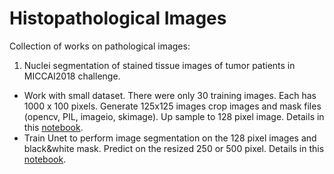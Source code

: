 # Histopathological Images

Collection of works on pathological images: 

1. Nuclei segmentation of stained tissue images of tumor patients in MICCAI2018 challenge.
  * Work with small dataset. There were only 30 training images. Each has 1000 x 100 pixels. Generate 125x125 images crop images and mask files (opencv, PIL, imageio, skimage). Up sample to 128 pixel image. Details in this [notebook](https://github.com/worasom/hist_images/blob/master/MoNuSeg_resize.ipynb).
  * Train Unet to perform image segmentation on the 128 pixel images and black&white mask. Predict on the resized 250 or 500 pixel. Details in this [notebook](https://github.com/worasom/hist_images/blob/master/MoNuSeg_fastai_unet-wk.ipynb).
 
